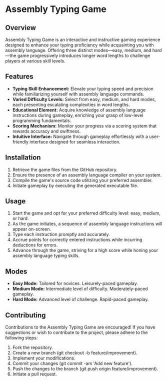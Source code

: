 # Assembly Typing Game

## Overview

Assembly Typing Game is an interactive and instructive gaming experience designed to enhance your typing proficiency while acquainting you with assembly language. Offering three distinct modes—easy, medium, and hard—the game progressively introduces longer word lengths to challenge players at various skill levels.

## Features

- **Typing Skill Enhancement:** Elevate your typing speed and precision while familiarizing yourself with assembly language commands.
- **Varied Difficulty Levels:** Select from easy, medium, and hard modes, each presenting escalating complexities in word lengths.
- **Educational Element:** Acquire knowledge of assembly language instructions during gameplay, enriching your grasp of low-level programming fundamentals.
- **Scoring Mechanism:** Monitor your progress via a scoring system that rewards accuracy and swiftness.
- **Intuitive Interface:** Navigate through gameplay effortlessly with a user-friendly interface designed for seamless interaction.

## Installation

1. Retrieve the game files from the GitHub repository.
2. Ensure the presence of an assembly language compiler on your system.
3. Compile the game's source code utilizing your preferred assembler.
4. Initiate gameplay by executing the generated executable file.

## Usage

1. Start the game and opt for your preferred difficulty level: easy, medium, or hard.
2. As the game initiates, a sequence of assembly language instructions will appear on-screen.
3. Type each instruction promptly and accurately.
4. Accrue points for correctly entered instructions while incurring deductions for errors.
5. Advance through the game, striving for a high score while honing your assembly language typing skills.

## Modes

- **Easy Mode:** Tailored for novices. Leisurely-paced gameplay.
- **Medium Mode:** Intermediate level of difficulty. Moderately-paced gameplay.
- **Hard Mode:** Advanced level of challenge. Rapid-paced gameplay.


## Contributing

Contributions to the Assembly Typing Game are encouraged! If you have suggestions or wish to contribute to the project, please adhere to the following steps:

1. Fork the repository.
2. Create a new branch (git checkout -b feature/improvement).
3. Implement your modifications.
4. Commit your changes (git commit -am 'Add new feature').
5. Push the changes to the branch (git push origin feature/improvement).
6. Initiate a pull request.

